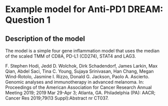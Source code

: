# Example model for Anti-PD1 DREAM: Question 1

## Description of the model

The model is a simple four gene inflammation model that uses the median of the scaled TMM of CD8A, PD-L1 (CD274), STAT4 and LAG3.

F. Stephen Hodi, Jedd D. Wolchok, Dirk Schadendorf, James Larkin, Max Qian, Abdel Saci, Tina C. Young, Sujaya Srinivasan, Han Chang, Megan Wind-Rotolo, Jasmine I. Rizzo, Donald G. Jackson, Paolo A. Ascierto. Genomic analyses and immunotherapy in advanced melanoma. In: Proceedings of the American Association for Cancer Research Annual Meeting 2019; 2019 Mar 29-Apr 3; Atlanta, GA. Philadelphia (PA): AACR; Cancer Res 2019;79(13 Suppl):Abstract nr CT037.
